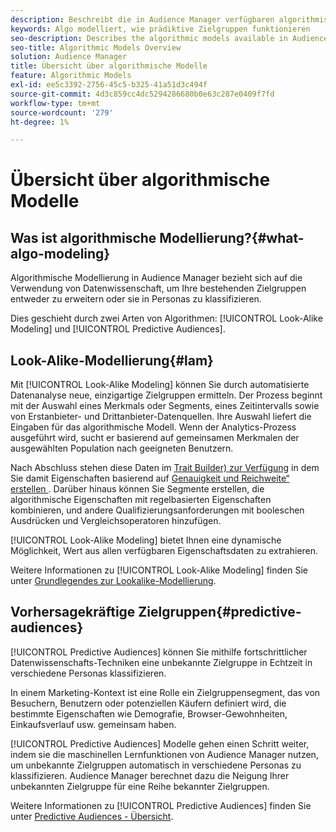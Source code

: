 ```yaml
---
description: Beschreibt die in Audience Manager verfügbaren algorithmischen Modelle.
keywords: Algo modelliert, wie prädiktive Zielgruppen funktionieren
seo-description: Describes the algorithmic models available in Audience Manager.
seo-title: Algorithmic Models Overview
solution: Audience Manager
title: Übersicht über algorithmische Modelle
feature: Algorithmic Models
exl-id: ee5c3392-2756-45c5-b325-41a51d3c494f
source-git-commit: 4d3c859cc4dc5294286680b0e63c287e0409f7fd
workflow-type: tm+mt
source-wordcount: '279'
ht-degree: 1%

---
```


# Übersicht über algorithmische Modelle

## Was ist algorithmische Modellierung?{#what-algo-modeling}

Algorithmische Modellierung in Audience Manager bezieht sich auf die Verwendung von Datenwissenschaft, um Ihre bestehenden Zielgruppen entweder zu erweitern oder sie in Personas zu klassifizieren.

Dies geschieht durch zwei Arten von Algorithmen: [!UICONTROL Look-Alike Modeling] und [!UICONTROL Predictive Audiences].

## Look-Alike-Modellierung{#lam}

Mit [!UICONTROL Look-Alike Modeling] können Sie durch automatisierte Datenanalyse neue, einzigartige Zielgruppen ermitteln. Der Prozess beginnt mit der Auswahl eines Merkmals oder Segments, eines Zeitintervalls sowie von Erstanbieter- und Drittanbieter-Datenquellen. Ihre Auswahl liefert die Eingaben für das algorithmische Modell. Wenn der Analytics-Prozess ausgeführt wird, sucht er basierend auf gemeinsamen Merkmalen der ausgewählten Population nach geeigneten Benutzern.

Nach Abschluss stehen diese Daten im [Trait Builder) zur Verfügung](../../features/traits/about-trait-builder.md) in dem Sie damit Eigenschaften basierend auf [Genauigkeit und Reichweite“ erstellen ](../../features/traits/trait-accuracy-reach.md). Darüber hinaus können Sie Segmente erstellen, die algorithmische Eigenschaften mit regelbasierten Eigenschaften kombinieren, und andere Qualifizierungsanforderungen mit booleschen Ausdrücken und Vergleichsoperatoren hinzufügen.

[!UICONTROL Look-Alike Modeling] bietet Ihnen eine dynamische Möglichkeit, Wert aus allen verfügbaren Eigenschaftsdaten zu extrahieren.

Weitere Informationen zu [!UICONTROL Look-Alike Modeling] finden Sie unter [Grundlegendes zur Lookalike-Modellierung](understanding-models.md).

## Vorhersagekräftige Zielgruppen{#predictive-audiences}

[!UICONTROL Predictive Audiences] können Sie mithilfe fortschrittlicher Datenwissenschafts-Techniken eine unbekannte Zielgruppe in Echtzeit in verschiedene Personas klassifizieren.

In einem Marketing-Kontext ist eine Rolle ein Zielgruppensegment, das von Besuchern, Benutzern oder potenziellen Käufern definiert wird, die bestimmte Eigenschaften wie Demografie, Browser-Gewohnheiten, Einkaufsverlauf usw. gemeinsam haben.

[!UICONTROL Predictive Audiences] Modelle gehen einen Schritt weiter, indem sie die maschinellen Lernfunktionen von Audience Manager nutzen, um unbekannte Zielgruppen automatisch in verschiedene Personas zu klassifizieren. Audience Manager berechnet dazu die Neigung Ihrer unbekannten Zielgruppe für eine Reihe bekannter Zielgruppen.

Weitere Informationen zu [!UICONTROL Predictive Audiences] finden Sie unter [Predictive Audiences - Übersicht](predictive-audiences.md).
